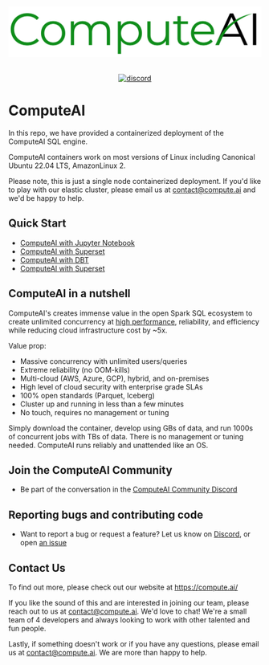 <div align="center">
  <img src="https://github.com/ComputeAI/computeAI-integrations/blob/main/logo/ComputeAI-Logo.png" height="100">
</div>
<br>

<p align="center">
  <a href="https://discord.gg/wemNjP3tUd">
    <img src="https://shields.io/discord/909674491309850675" alt="discord" />
  </a>
</p>


# ComputeAI

In this repo, we have provided a containerized deployment of the ComputeAI SQL engine.

ComputeAI containers work on most versions of Linux including Canonical Ubuntu 22.04 LTS, AmazonLinux 2.

Please note, this is just a single node containerized deployment. If you'd like to play with our elastic cluster, please email us at contact@compute.ai and we'd be happy to help.

## Quick Start

- [ComputeAI with Jupyter Notebook](https://github.com/ComputeAI/computeAI-integrations/tree/main/jupyter/README.md)
- [ComputeAI with Superset](https://github.com/ComputeAI/computeAI-integrations/tree/main/superset/README.md)
- [ComputeAI with DBT](https://github.com/ComputeAI/computeAI-integrations/tree/main/dbt/README.md)
- [ComputeAI with Superset](https://github.com/ComputeAI/computeAI-integrations/tree/main/airflow/README.md)

## ComputeAI in a nutshell

ComputeAI's creates immense value in the open Spark SQL ecosystem to create unlimited concurrency at [high performance](https://compute.ai/report/compute-vs-aws-emr-spark-benchmark-report/), reliability, and efficiency while reducing cloud infrastructure cost by ~5x.

Value prop:
- Massive concurrency with unlimited users/queries
- Extreme reliability (no OOM-kills)
- Multi-cloud (AWS, Azure, GCP), hybrid, and on-premises
- High level of cloud security with enterprise grade SLAs
- 100% open standards (Parquet, Iceberg)
- Cluster up and running in less than a few minutes
- No touch, requires no management or tuning 

Simply download the container, develop using GBs of data, and run 1000s of concurrent jobs with TBs of data. There is no management or tuning needed. ComputeAI runs reliably and unattended like an OS.

## Join the ComputeAI Community

- Be part of the conversation in the [ComputeAI Community Discord](https://discord.gg/wemNjP3tUd)

## Reporting bugs and contributing code

- Want to report a bug or request a feature? Let us know on [Discord](https://discord.gg/wemNjP3tUd), or open [an issue](https://github.com/ComputeAI/computeAI-integrations/issues/new)

## Contact Us

To find out more, please check out our website at https://compute.ai/

If you like the sound of this and are interested in joining our team, please reach out to us at contact@compute.ai. We'd love to chat! We're a small team of 4 developers and always looking to work with other talented and fun people.

Lastly, if something doesn't work or if you have any questions, please email us at contact@compute.ai. We are more than happy to help.
